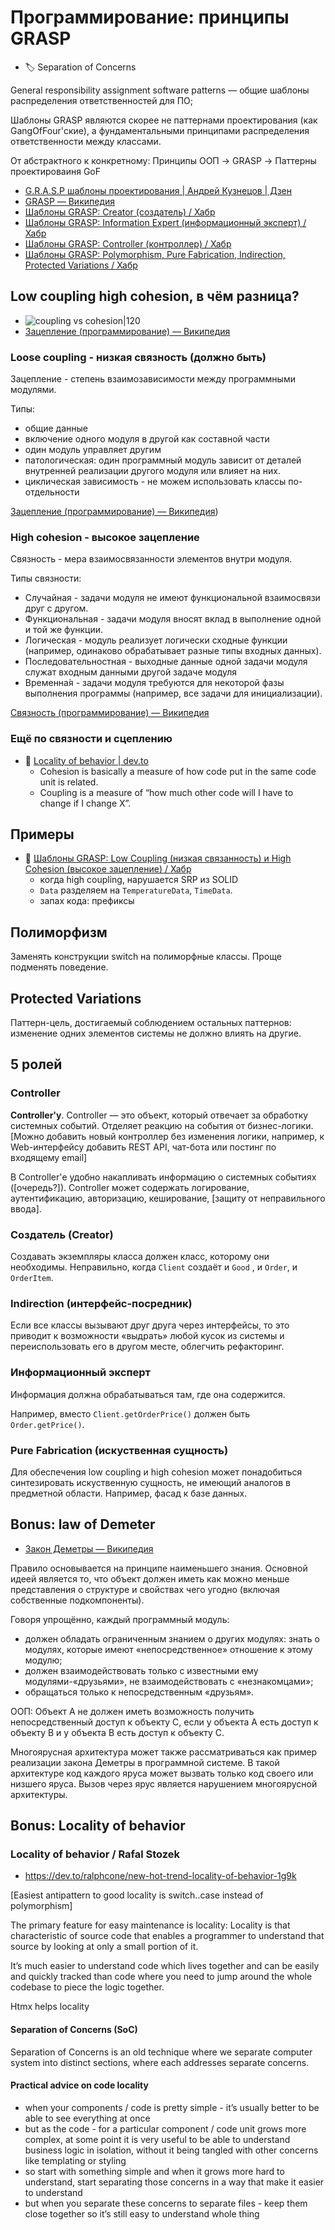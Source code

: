 # Программирование: принципы GRASP

- :label: Separation of Concerns

General responsibility assignment software patterns — общие шаблоны распределения ответственностей для ПО;

Шаблоны GRASP являются скорее не паттернами проектирования (как GangOfFour'ские), а фундаментальными принципами распределения ответственности между классами.

От абстрактного к конкретному:
Принципы ООП -> GRASP -> Паттерны проектироваиня GoF

- [G.R.A.S.P шаблоны проектирования | Андрей Кузнецов | Дзен](https://dzen.ru/a/XvRCZf8NBzkeMJFQ)
- [GRASP — Википедия](https://ru.wikipedia.org/wiki/GRASP)
- [Шаблоны GRASP: Creator (создатель) / Хабр](https://habr.com/ru/companies/otus/articles/505618/)
- [Шаблоны GRASP: Information Expert (информационный эксперт) / Хабр](https://habr.com/ru/companies/otus/articles/491636/)
- [Шаблоны GRASP: Controller (контроллер) / Хабр](https://habr.com/ru/companies/otus/articles/507600/)
- [Шаблоны GRASP: Polymorphism, Pure Fabrication, Indirection, Protected Variations / Хабр](https://habr.com/ru/companies/otus/articles/521476/)

## Low coupling high cohesion, в чём разница?

- ![coupling vs cohesion|120](https://upload.wikimedia.org/wikipedia/commons/0/09/CouplingVsCohesion.svg)
- [Зацепление (программирование) — Википедия](https://ru.wikipedia.org/wiki/%D0%97%D0%B0%D1%86%D0%B5%D0%BF%D0%BB%D0%B5%D0%BD%D0%B8%D0%B5_(%D0%BF%D1%80%D0%BE%D0%B3%D1%80%D0%B0%D0%BC%D0%BC%D0%B8%D1%80%D0%BE%D0%B2%D0%B0%D0%BD%D0%B8%D0%B5))

### Loose coupling - низкая связность (должно быть)

Зацепление - степень взаимозависимости между программными модулями.

Типы:
- общие данные
- включение одного модуля в другой как составной части
- один модуль управляет другим
- патологическая: один программный модуль зависит от деталей внутренней реализации другого модуля или влияет на них.
- циклическая зависимость - не можем использовать классы по-отдельности

[Зацепление (программирование) — Википедия](https://ru.wikipedia.org/wiki/Зацепление_%28программирование%29))

### High cohesion - высокое зацепление

Связность - мера взаимосвязанности элементов внутри модуля.

Типы связности:

- Случайная - задачи модуля не имеют функциональной взаимосвязи друг с другом.
- Функциональная - задачи модуля вносят вклад в выполнение одной и той же функции.
- Логическая - модуль реализует логически сходные функции (например, одинаково обрабатывает разные типы входных данных).
- Последовательностная - выходные данные одной задачи модуля служат входным данными другой задаче модуля
- Временна́я - задачи модуля требуются для некоторой фазы выполнения программы (например, все задачи для инициализации).

[Связность (программирование) — Википедия](https://ru.wikipedia.org/wiki/Связность_%28программирование%29)

### Ещё по связности и сцеплению

- :newspaper: [Locality of behavior | dev.to](https://dev.to/ralphcone/new-hot-trend-locality-of-behavior-1g9k)
	- Cohesion is basically a measure of how code put in the same code unit is related.
	- Coupling is a measure of “how much other code will I have to change if I change X”.

## Примеры

- :newspaper: [Шаблоны GRASP: Low Coupling (низкая связанность) и High Cohesion (высокое зацепление) / Хабр](https://habr.com/ru/companies/otus/articles/505852/)
	- когда high coupling, нарушается SRP из SOLID
	- `Data` разделяем на `TemperatureData`, `TimeData`.
	- запах кода: префиксы

## Полиморфизм

Заменять конструкции switch на полиморфные классы. Проще подменять поведение.

## Protected Variations

Паттерн-цель, достигаемый соблюдением остальных паттернов: изменение одних элементов системы не должно влиять на другие.

## 5 ролей

### Controller

**Controller'у**. Controller — это объект, который отвечает за обработку системных событий. Отделяет реакцию на события от бизнес-логики. \[Можно добавить новый контроллер без изменения логики, например, к Web-интерфейсу добавить REST API, чат-бота или постинг по входящему email\]

В Controller'е удобно накапливать информацию о системных событиях (\[очередь?\]). Controller может содержать логирование, аутентификацию, авторизацию, кеширование, \[защиту от неправильного ввода\].

### Создатель (Creator)

Создавать экземпляры класса должен класс, которому они необходимы. Неправильно, когда `Client` создаёт и `Good` , и `Order`, и `OrderItem`.

### Indirection (интерфейс-посредник)

Если все классы вызывают друг друга через интерфейсы, то это приводит к возможности «выдрать» любой кусок из системы и переиспользовать его в другом месте, облегчить рефакторинг.

### Информационный эксперт

Информация должна обрабатываться там, где она содержится.

Например, вместо `Client.getOrderPrice()` должен быть `Order.getPrice()`.

### Pure Fabrication (искуственная сущность)

Для обеспечения low coupling и high cohesion может понадобиться синтезировать искуственную сущность, не имеющий аналогов в предметной области. Например, фасад к базе данных.

## Bonus: law of Demeter

- [Закон Деметры — Википедия](https://ru.wikipedia.org/wiki/Закон_Деметры)

Правило основывается на принципе наименьшего знания. Основной идеей является то, что объект должен иметь как можно меньше представления о структуре и свойствах чего угодно (включая собственные подкомпоненты).

Говоря упрощённо, каждый программный модуль:
- должен обладать ограниченным знанием о других модулях: знать о модулях, которые имеют «непосредственное» отношение к этому модулю;
- должен взаимодействовать только с известными ему модулями-«друзьями», не взаимодействовать с «незнакомцами»;
- обращаться только к непосредственным «друзьям».

ООП: Объект A не должен иметь возможность получить непосредственный доступ к объекту C, если у объекта A есть доступ к объекту B и у объекта B есть доступ к объекту C.

Многоярусная архитектура может также рассматриваться как пример реализации закона Деметры в программной системе. В такой архитектуре код каждого яруса может вызвать только код своего или низшего яруса. Вызов через ярус является нарушением многоярусной архитектуры.

## Bonus: Locality of behavior

### Locality of behavior / Rafal Stozek

- https://dev.to/ralphcone/new-hot-trend-locality-of-behavior-1g9k

\[Easiest antipattern to good locality is switch..case instead of polymorphism\]

The primary feature for easy maintenance is locality:
Locality is that characteristic of source code that enables a programmer to understand that source by looking at only a small portion of it.

It’s much easier to understand code which lives together and can be easily and quickly tracked than code where you need to jump around the whole codebase to piece the logic together.

Htmx helps locality

#### Separation of Concerns (SoC)

Separation of Concerns is an old technique where we separate computer system into distinct sections, where each addresses separate concerns.

#### Practical advice on code locality

- when your components / code is pretty simple - it’s usually better to be able to see everything at once
- but as the code - for a particular component / code unit grows more complex, at some point it is very useful to be able to understand business logic in isolation, without it being tangled with other concerns like templating or styling
- so start with something simple and when it grows more hard to understand, start separating those concerns in a way that make it easier to understand
- but when you separate these concerns to separate files - keep them close together so it’s still easy to understand whole thing